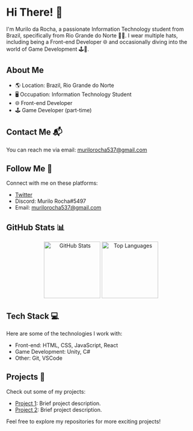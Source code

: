 # Hi There! 👋

I'm Murilo da Rocha, a passionate Information Technology student from Brazil, specifically from Rio Grande do Norte 🌵🌵. I wear multiple hats, including being a Front-end Developer 🌐 and occasionally diving into the world of Game Development 🕹️👾.

## About Me

- 🌎 Location: Brazil, Rio Grande do Norte
- 🖥️ Occupation: Information Technology Student
- 🌐 Front-end Developer
- 🕹️ Game Developer (part-time)

## Contact Me 📬

You can reach me via email: [murilorocha537@gmail.com](mailto:murilorocha537@gmail.com)

## Follow Me 🚀

Connect with me on these platforms:

- [Twitter](https://twitter.com/Da_Rocha01)
- Discord: Murilo Rocha#5497
- Email: [murilorocha537@gmail.com](mailto:murilorocha537@gmail.com)

## GitHub Stats 📊

<div align="center">
  <img src="https://github-readme-stats.vercel.app/api?username=th3-rocha&show_icons=true&include_all_commits=true&count_private=true&theme=dracula" height="150" alt="GitHub Stats" />
  <img src="https://github-readme-stats.vercel.app/api/top-langs/?username=th3-rocha&layout=compact&theme=dracula" height="150" alt="Top Languages" />
</div>

## Tech Stack 💻

Here are some of the technologies I work with:

- Front-end: HTML, CSS, JavaScript, React
- Game Development: Unity, C#
- Other: Git, VSCode

## Projects 🚀

Check out some of my projects:

- [Project 1](link-to-project1): Brief project description.
- [Project 2](link-to-project2): Brief project description.

Feel free to explore my repositories for more exciting projects!

